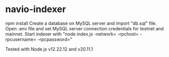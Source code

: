 # navio-indexer
npm install
Create a database on MySQL server and import "db.sql" file.
Open .env file and set MySQL server connection credentials for testnet and mainnet.
Start indexer with "node index.js -network=<testnet or mainnet> -rpchost=<hostname or ip> -rpcusername=<username> -rpcpassword=<password>"

Tested with Node.js v12.22.12 and v20.11.1